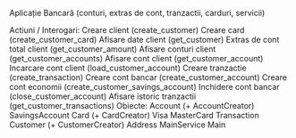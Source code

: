 Aplicație Bancară
(conturi, extras de cont, tranzactii, carduri, servicii)

Actiuni / Interogari:
Creare client (create_customer)
Creare card (create_customer_card)
Afisare date client (get_customer)
Extras de cont total client (get_customer_amount)
Afisare conturi client (get_customer_accounts)
Afisare cont client (get_customer_account)
Incarcare cont client (load_customer_account)
Creare tranzactie (create_transaction)
Creare cont bancar (create_customer_account)
Creare cont economii (create_customer_savings_account)
Inchidere cont bancar (close_customer_account)
Afisare istoric tranzactii (get_customer_transactions)
Obiecte:
Account (+ AccountCreator)
SavingsAccount
Card (+ CardCreator)
Visa
MasterCard
Transaction
Customer (+ CustomerCreator)
Address
MainService
Main
